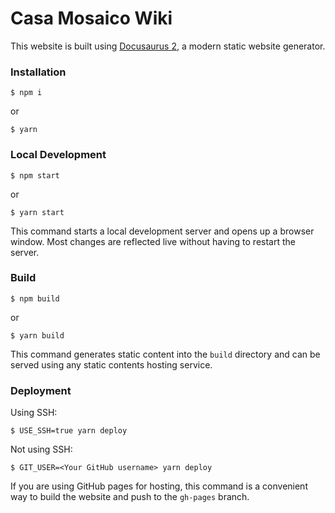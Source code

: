 # Casa Mosaico Wiki

This website is built using [Docusaurus 2](https://docusaurus.io/), a modern static website generator.

### Installation

```
$ npm i
```
or
```
$ yarn
```

### Local Development

```
$ npm start
```
or
```
$ yarn start
```

This command starts a local development server and opens up a browser window. Most changes are reflected live without having to restart the server.

### Build

```
$ npm build
```
or
```
$ yarn build
```

This command generates static content into the `build` directory and can be served using any static contents hosting service.

### Deployment

Using SSH:

```
$ USE_SSH=true yarn deploy
```

Not using SSH:

```
$ GIT_USER=<Your GitHub username> yarn deploy
```

If you are using GitHub pages for hosting, this command is a convenient way to build the website and push to the `gh-pages` branch.

